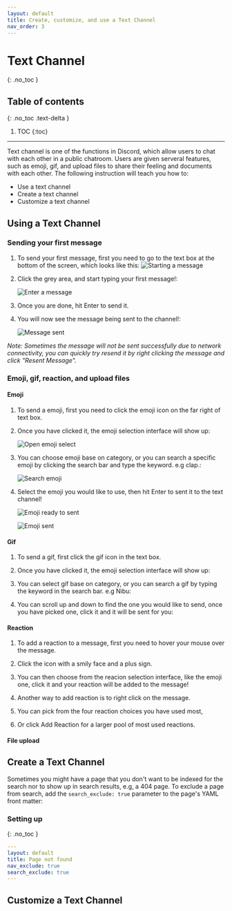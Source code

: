 ```yaml
---
layout: default
title: Create, customize, and use a Text Channel
nav_order: 3
---
```


# Text Channel
{: .no_toc }

## Table of contents
{: .no_toc .text-delta }

1. TOC
{:toc}

---
Text channel is one of the functions in Discord, which allow users to chat with each other in a public chatroom. Users are given serveral features, such as emoji, gif, and upload files to share their feeling and documents with each other. The following instruction will teach you how to:

- Use a text channel
- Create a text channel
- Customize a text channel

## Using a Text Channel

### Sending your first message

1. To send your first message, first you need to go to the text box at the bottom of the screen, which looks like this:
    ![Starting a message](https://github.com/bobsmithliu/discordfordummies/blob/gh-pages/assets/images/comm-user-doc-pic/text-channel-start-message.PNG?raw=true)

2. Click the grey area, and start typing your first message!:

    ![Enter a message](https://github.com/bobsmithliu/discordfordummies/blob/gh-pages/assets/images/comm-user-doc-pic/text-channel-text-enter.png?raw=true)

3. Once you are done, hit Enter to send it.

4. You will now see the message being sent to the channel!:

    ![Message sent](https://github.com/bobsmithliu/discordfordummies/blob/gh-pages/assets/images/comm-user-doc-pic/text-channel-msg-sent.png?raw=true)

_Note: Sometimes the message will not be sent successfully due to network connectivity, you can quickly try resend it by right clicking the message and click "Resent Message"._

### Emoji, gif, reaction, and upload files

#### Emoji

1. To send a emoji, first you need to click the emoji icon on the far right of text box.

2. Once you have clicked it, the emoji selection interface will show up:

    ![Open emoji select](https://github.com/bobsmithliu/discordfordummies/blob/gh-pages/assets/images/comm-user-doc-pic/text-channel-emoji.png?raw=true)

3. You can choose emoji base on category, or you can search a specific emoji by clicking the search bar and type the keyword. e.g clap.:

    ![Search emoji](https://github.com/bobsmithliu/discordfordummies/blob/gh-pages/assets/images/comm-user-doc-pic/text-channel-emoji-search.png?raw=true)

4. Select the emoji you would like to use, then hit Enter to sent it to the text channel!

    ![Emoji ready to sent](https://github.com/bobsmithliu/discordfordummies/blob/gh-pages/assets/images/comm-user-doc-pic/text-channel-emoji-ready-to-send.png?raw=true)

    ![Emoji sent](https://github.com/bobsmithliu/discordfordummies/blob/gh-pages/assets/images/comm-user-doc-pic/text-channel-emoji-sent.png?raw=true)




#### Gif

1. To send a gif, first click the gif icon in the text box.

2. Once you have clicked it, the emoji selection interface will show up:

3. You can select gif base on category, or you can search a gif by typing the keyword in the search bar. e.g Nibu:

4. You can scroll up and down to find the one you would like to send, once you have picked one, click it and it will be sent for you:

#### Reaction

1. To add a reaction to a message, first you need to hover your mouse over the message.

2. Click the icon with a smily face and a plus sign.

3. You can then choose from the reacion selection interface, like the emoji one, click it and your reaction will be added to the message!

4. Another way to add reaction is to right click on the message.

5. You can pick from the four reaction choices you have used most, 

6. Or click Add Reaction for a larger pool of most used reactions.

#### File upload

## Create a Text Channel

Sometimes you might have a page that you don't want to be indexed for the search nor to show up in search results, e.g, a 404 page. To exclude a page from search, add the `search_exclude: true` parameter to the page's YAML front matter:

### Setting up
{: .no_toc }

```yaml
---
layout: default
title: Page not found
nav_exclude: true
search_exclude: true
---
```
## Customize a Text Channel
